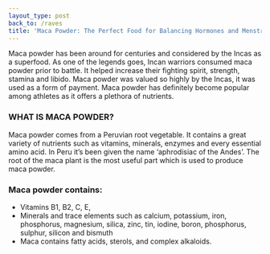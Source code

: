 ```yaml
---
layout_type: post
back_to: /raves
title: 'Maca Powder: The Perfect Food for Balancing Hormones and Menstrual cycle'
---
```

Maca powder has been around for centuries and considered by the Incas as a superfood. As one of the legends goes, Incan warriors consumed maca powder prior to battle. It helped increase their fighting spirit, strength, stamina and libido.  Maca powder was valued so highly by the Incas, it was used as a form of payment. Maca powder has definitely become popular among athletes as it offers a plethora of nutrients.

### WHAT IS MACA POWDER?

Maca powder comes from a Peruvian root vegetable. It contains a great variety of nutrients such as vitamins, minerals, enzymes and every essential amino acid. In Peru it’s been given the name ‘aphrodisiac of the Andes’. The root of the maca plant is the most useful part which is used to produce maca powder.

### Maca powder contains:

* Vitamins B1, B2, C, E,
* Minerals and trace elements such as calcium, potassium, iron, phosphorus, magnesium, silica, zinc, tin, iodine, boron, phosphorus, sulphur, silicon and bismuth
* Maca contains  fatty acids,  sterols, and complex alkaloids.
